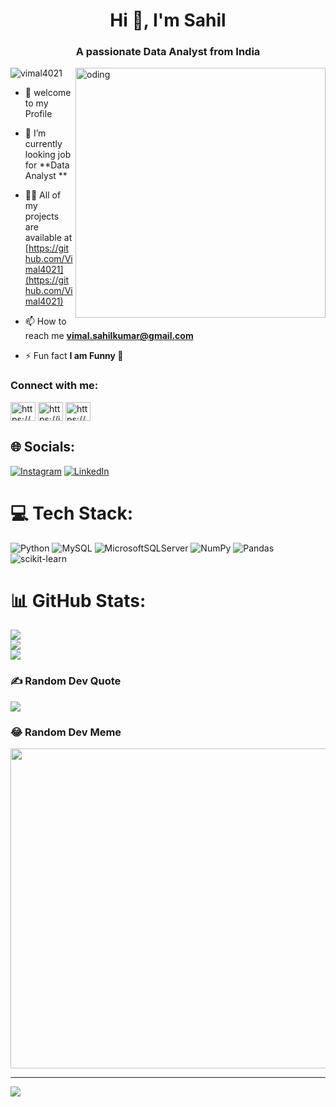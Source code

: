 <h1 align="center">Hi 👋, I'm Sahil</h1>
<h3 align="center">A passionate Data Analyst from India</h3>

<img align="right" alt="oding" width="400" sr="https://www.google.com/imgres?imgurl=https%3A%2F%2Fcamo.githubusercontent.com%2Fcae12fddd9d6982901d82580bdf321d81fb299141098ca1c2d4891870827bf17%2F68747470733a2f2f6d69726f2e6d656469756d2e636f6d2f6d61782f313336302f302a37513379765349765f7430696f4a2d5a2e676966&tbnid=zhjSEq0Xd_DH7M&vet=12ahUKEwi_jPjmrsGAAxUtrycCHdg_B-4QMygAegUIARCZAg..i&imgrefurl=https%3A%2F%2Fgithub.com%2Frudrabarad%2FGifs&docid=CJdgcKdcN0j58M&w=680&h=428&q=animated%20coding%20gif&ved=2ahUKEwi_jPjmrsGAAxUtrycCHdg_B-4QMygAegUIARCZAg">


<p align="left"> <img src="https://komarev.com/ghpvc/?username=vimal4021&label=Profile%20views&color=0e75b6&style=flat" alt="vimal4021" /> </p>

- 🔭 welcome to my Profile

- 🌱 I’m currently looking job for **Data Analyst **

- 👨‍💻 All of my projects are available at [https://github.com/Vimal4021](https://github.com/Vimal4021)

- 📫 How to reach me **vimal.sahilkumar@gmail.com**

- ⚡ Fun fact **I am Funny 🤣**

<h3 align="left">Connect with me:</h3>
<p align="left">
<a href="https://linkedin.com/in/https://www.linkedin.com/in/sahil-vimal-293513245/" target="blank"><img align="center" src="https://raw.githubusercontent.com/rahuldkjain/github-profile-readme-generator/master/src/images/icons/Social/linked-in-alt.svg" alt="https://www.linkedin.com/in/sahil-vimal-293513245/" height="30" width="40" /></a>
<a href="https://instagram.com/https://www.instagram.com/s_a_h_i_l___vimal/" target="blank"><img align="center" src="https://raw.githubusercontent.com/rahuldkjain/github-profile-readme-generator/master/src/images/icons/Social/instagram.svg" alt="https://instagram.com/s_a_h_i_l___vimal?utm_source=qr&igshid=ZDc4ODBmNjlmNQ%3D%3D/" height="30" width="40" /></a>
<a href="https://www.hackerrank.com/https://www.hackerrank.com/vimal_sahilkumar?hr_r=1" target="blank"><img align="center" src="https://raw.githubusercontent.com/rahuldkjain/github-profile-readme-generator/master/src/images/icons/Social/hackerrank.svg" alt="https://www.hackerrank.com/vimal_sahilkumar?hr_r=1" height="30" width="40" /></a>
</p>


## 🌐 Socials:
[![Instagram](https://img.shields.io/badge/Instagram-%23E4405F.svg?logo=Instagram&logoColor=white)](https://instagram.com/https://instagram.com/s_a_h_i_l___vimal?utm_source=qr&igshid=ZDc4ODBmNjlmNQ%3D%3D) [![LinkedIn](https://img.shields.io/badge/LinkedIn-%230077B5.svg?logo=linkedin&logoColor=white)](https://linkedin.com/in/https://www.linkedin.com/in/sahil-vimal-293513245/) 

# 💻 Tech Stack:
![Python](https://img.shields.io/badge/python-3670A0?style=for-the-badge&logo=python&logoColor=ffdd54) ![MySQL](https://img.shields.io/badge/mysql-%2300f.svg?style=for-the-badge&logo=mysql&logoColor=white) ![MicrosoftSQLServer](https://img.shields.io/badge/Microsoft%20SQL%20Sever-CC2927?style=for-the-badge&logo=microsoft%20sql%20server&logoColor=white) ![NumPy](https://img.shields.io/badge/numpy-%23013243.svg?style=for-the-badge&logo=numpy&logoColor=white) ![Pandas](https://img.shields.io/badge/pandas-%23150458.svg?style=for-the-badge&logo=pandas&logoColor=white) ![scikit-learn](https://img.shields.io/badge/scikit--learn-%23F7931E.svg?style=for-the-badge&logo=scikit-learn&logoColor=white)
# 📊 GitHub Stats:
![](https://github-readme-stats.vercel.app/api?username=Vimal4021&theme=radical&hide_border=true&include_all_commits=false&count_private=false)<br/>
![](https://github-readme-streak-stats.herokuapp.com/?user=Vimal4021&theme=radical&hide_border=true)<br/>
![](https://github-readme-stats.vercel.app/api/top-langs/?username=Vimal4021&theme=radical&hide_border=true&include_all_commits=false&count_private=false&layout=compact)

### ✍️ Random Dev Quote
![](https://quotes-github-readme.vercel.app/api?type=horizontal&theme=radical)

### 😂 Random Dev Meme
<img src="https://rm.up.railway.app/" width="512px"/>

---
[![](https://visitcount.itsvg.in/api?id=Vimal4021&icon=0&color=0)](https://visitcount.itsvg.in)

<!-- Proudly created with GPRM ( https://gprm.itsvg.in ) -->
